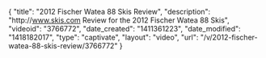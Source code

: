 {
    "title": "2012 Fischer Watea 88 Skis Review",
    "description": "http:\/\/www.skis.com Review for the 2012 Fischer Watea 88 Skis",
    "videoid": "3766772",
    "date_created": "1411361223",
    "date_modified": "1418182017",
    "type": "captivate",
    "layout": "video",
    "url": "\/v\/2012-fischer-watea-88-skis-review\/3766772"
}